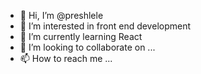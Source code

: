 - 👋 Hi, I’m @preshlele
- 👀 I’m interested in front end development
- 🌱 I’m currently learning React
- 💞️ I’m looking to collaborate on ...
- 📫 How to reach me ...

<!---
preshlele/preshlele is a ✨ special ✨ repository because its `README.md` (this file) appears on your GitHub profile.
You can click the Preview link to take a look at your changes.
--->
